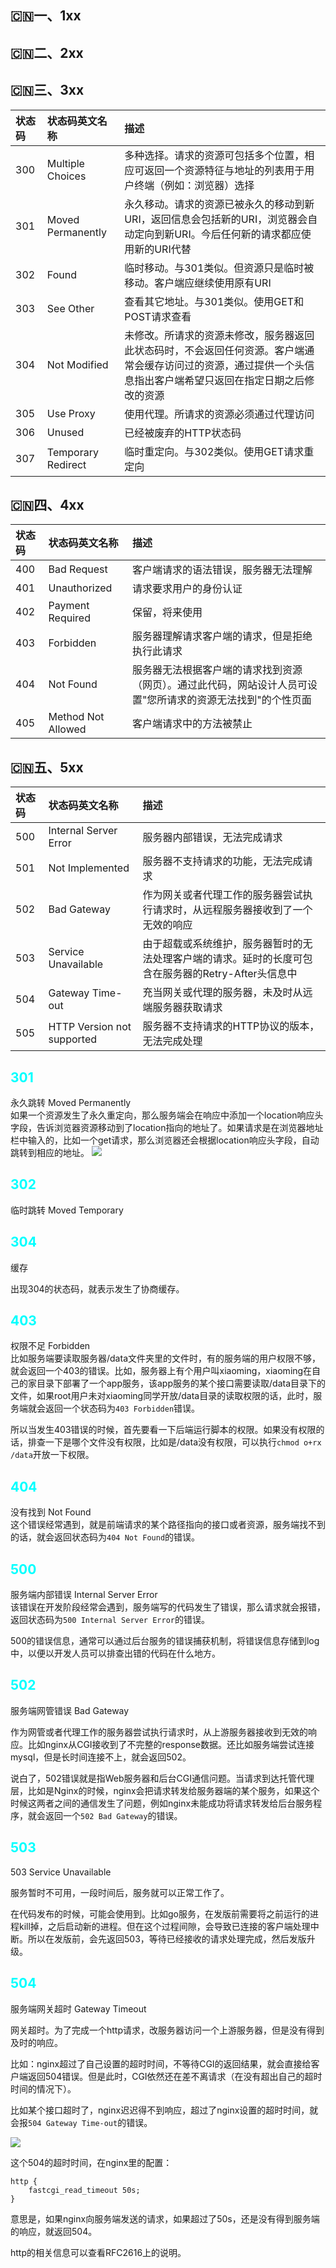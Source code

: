 ## 🇨🇳一、1xx
### <font color=cyan></font>
### <font color=cyan></font>
### <font color=cyan></font>

## 🇨🇳二、2xx
### <font color=cyan></font>
### <font color=cyan></font>
### <font color=cyan></font>

## 🇨🇳三、3xx
| 状态码 | 状态码英文名称 | 描述 |
| :- | :- | :- |
| 300 | Multiple Choices | 多种选择。请求的资源可包括多个位置，相应可返回一个资源特征与地址的列表用于用户终端（例如：浏览器）选择 |
| 301 | Moved Permanently | 永久移动。请求的资源已被永久的移动到新URI，返回信息会包括新的URI，浏览器会自动定向到新URI。今后任何新的请求都应使用新的URI代替 |
| 302 | Found | 临时移动。与301类似。但资源只是临时被移动。客户端应继续使用原有URI |
| 303 | See Other | 查看其它地址。与301类似。使用GET和POST请求查看 |
| 304 | Not Modified | 未修改。所请求的资源未修改，服务器返回此状态码时，不会返回任何资源。客户端通常会缓存访问过的资源，通过提供一个头信息指出客户端希望只返回在指定日期之后修改的资源 |
| 305 | Use Proxy | 使用代理。所请求的资源必须通过代理访问 |
| 306 | Unused | 已经被废弃的HTTP状态码 |
| 307 | Temporary Redirect | 临时重定向。与302类似。使用GET请求重定向 |

## 🇨🇳四、4xx
| 状态码 | 状态码英文名称 | 描述 |
| :- | :- | :- |
| 400 | Bad Request | 客户端请求的语法错误，服务器无法理解 |
| 401 | Unauthorized | 请求要求用户的身份认证 |
| 402 | Payment Required | 保留，将来使用 |
| 403 | Forbidden | 服务器理解请求客户端的请求，但是拒绝执行此请求 |
| 404 | Not Found | 服务器无法根据客户端的请求找到资源（网页）。通过此代码，网站设计人员可设置"您所请求的资源无法找到"的个性页面 |
| 405 | Method Not Allowed | 客户端请求中的方法被禁止 |


## 🇨🇳五、5xx
| 状态码 | 状态码英文名称 | 描述 |
| :- | :- | :- |
| 500 | Internal Server Error | 服务器内部错误，无法完成请求 |
| 501 | Not Implemented | 服务器不支持请求的功能，无法完成请求 |
| 502 | Bad Gateway | 作为网关或者代理工作的服务器尝试执行请求时，从远程服务器接收到了一个无效的响应 |
| 503 | Service Unavailable | 由于超载或系统维护，服务器暂时的无法处理客户端的请求。延时的长度可包含在服务器的Retry-After头信息中 |
| 504 | Gateway Time-out | 充当网关或代理的服务器，未及时从远端服务器获取请求 |
| 505 | HTTP Version not supported | 服务器不支持请求的HTTP协议的版本，无法完成处理 |

## <font color=cyan>301</font>
永久跳转 Moved Permanently  
如果一个资源发生了永久重定向，那么服务端会在响应中添加一个location响应头字段，告诉浏览器资源移动到了location指向的地址了。如果请求是在浏览器地址栏中输入的，比如一个get请求，那么浏览器还会根据location响应头字段，自动跳转到相应的地址。
![](images/301.png)

## <font color=cyan>302</font>
临时跳转 Moved Temporary

## <font color=cyan>304</font>
缓存 

出现304的状态码，就表示发生了协商缓存。

## <font color=cyan>403</font>
权限不足 Forbidden  
比如服务端要读取服务器/data文件夹里的文件时，有的服务端的用户权限不够，就会返回一个403的错误。比如，服务器上有个用户叫xiaoming，xiaoming在自己的家目录下部署了一个app服务，该app服务的某个接口需要读取/data目录下的文件，如果root用户未对xiaoming同学开放/data目录的读取权限的话，此时，服务端就会返回一个状态码为`403 Forbidden`错误。

所以当发生403错误的时候，首先要看一下后端运行脚本的权限。如果没有权限的话，排查一下是哪个文件没有权限，比如是/data没有权限，可以执行`chmod o+rx /data`开放一下权限。

## <font color=cyan>404</font>
没有找到 Not Found  
这个错误经常遇到，就是前端请求的某个路径指向的接口或者资源，服务端找不到的话，就会返回状态码为`404 Not Found`的错误。
 
## <font color=cyan>500</font>
服务端内部错误 Internal Server Error  
该错误在开发阶段经常会遇到，服务端写的代码发生了错误，那么请求就会报错，返回状态码为`500 Internal Server Error`的错误。

500的错误信息，通常可以通过后台服务的错误捕获机制，将错误信息存储到log中，以便以开发人员可以排查出错的代码在什么地方。

## <font color=cyan>502</font>
服务端网管错误 Bad Gateway

作为网管或者代理工作的服务器尝试执行请求时，从上游服务器接收到无效的响应。比如nginx从CGI接收到了不完整的response数据。还比如服务端尝试连接mysql，但是长时间连接不上，就会返回502。

说白了，502错误就是指Web服务器和后台CGI通信问题。当请求到达托管代理层，比如是Nginx的时候，nginx会把请求转发给服务器端的某个服务，如果这个时候这两者之间的通信发生了问题，例如nginx未能成功将请求转发给后台服务程序，就会返回一个`502 Bad Gateway`的错误。

## <font color=cyan>503</font>
503 Service Unavailable

服务暂时不可用，一段时间后，服务就可以正常工作了。

在代码发布的时候，可能会使用到。比如go服务，在发版前需要将之前运行的进程kill掉，之后启动新的进程。但在这个过程间隙，会导致已连接的客户端处理中断。所以在发版前，会先返回503，等待已经接收的请求处理完成，然后发版升级。

## <font color=cyan>504</font>
服务端网关超时 Gateway Timeout

网关超时。为了完成一个http请求，改服务器访问一个上游服务器，但是没有得到及时的响应。

比如：nginx超过了自己设置的超时时间，不等待CGI的返回结果，就会直接给客户端返回504错误。但是此时，CGI依然还在差不离请求（在没有超出自己的超时时间的情况下）。

比如某个接口超时了，nginx迟迟得不到响应，超过了nginx设置的超时时间，就会报`504 Gateway Time-out`的错误。

![](images/504.jpg)

这个504的超时时间，在nginx里的配置：
```shell
http {
    fastcgi_read_timeout 50s;
}
```
意思是，如果nginx向服务端发送的请求，如果超过了50s，还是没有得到服务端的响应，就返回504。



http的相关信息可以查看RFC2616上的说明。